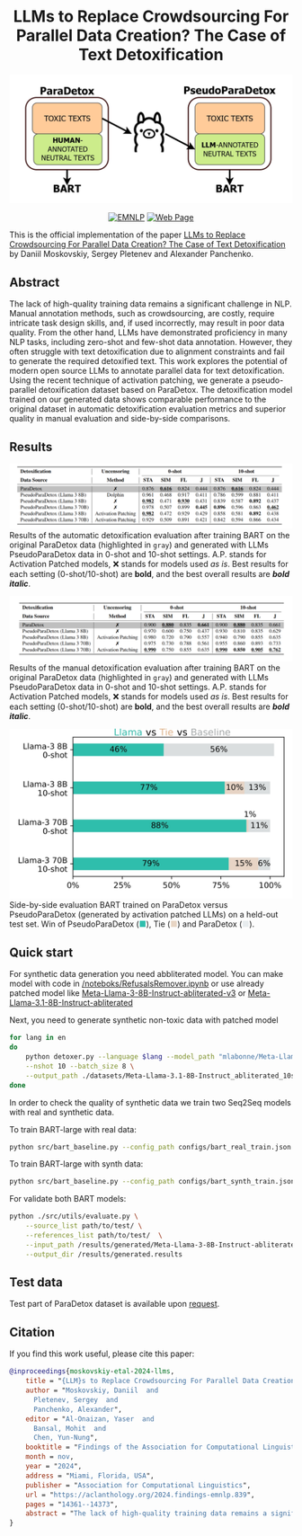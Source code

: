 <h1 align="center">LLMs to Replace Crowdsourcing For Parallel Data Creation? The Case of Text Detoxification</h1>


<div align="center">
<img src="static/images/illustration.drawio_page.jpg" alt="ImageTranscreation">

[![EMNLP](https://img.shields.io/badge/EMNLP-Findings%202024-b31b1b)](https://2024.emnlp.org)
[![Web Page](https://img.shields.io/badge/🌎-Website-blue.svg)](https://s-nlp.github.io/pseudoparadetox/)
</div>


This is the official implementation of the paper [LLMs to Replace Crowdsourcing For Parallel Data Creation? The Case of Text Detoxification](https://aclanthology.org/2024.findings-emnlp.839.pdf) by Daniil Moskovskiy, Sergey Pletenev and Alexander Panchenko.

## Abstract

The lack of high-quality training data remains a significant challenge in NLP. Manual annotation methods, such as crowdsourcing, are costly, require intricate task design skills, and, if used incorrectly, may result in poor data quality. From the other hand, LLMs have demonstrated proficiency in many NLP tasks, including zero-shot and few-shot data annotation. However, they often struggle with text detoxification due to alignment constraints and fail to generate the required detoxified text. This work explores the potential of modern open source LLMs to annotate parallel data for text detoxification. Using the recent technique of activation patching, we generate a pseudo-parallel detoxification dataset based on ParaDetox. The detoxification model trained on our generated data shows comparable performance to the original dataset in automatic detoxification evaluation metrics and superior quality in manual evaluation and side-by-side comparisons.

## Results

![table1](static/images/results_automatic.png)
Results of the automatic detoxification evaluation after training BART on the original ParaDetox data (highlighted in `gray`) and generated with LLMs PseudoParaDetox data in 0-shot and 10-shot settings. A.P. stands for Activation Patched models, ❌ stands for models used *as is*. Best results for each setting (0-shot/10-shot) are **bold**, and the best overall results are **_bold italic_**.

![table2](static/images/results_manual.png)
Results of the manual detoxification evaluation after training BART on the original ParaDetox data (highlighted in `gray`) and generated with LLMs PseudoParaDetox data in 0-shot and 10-shot settings. A.P. stands for Activation Patched models, ❌ stands for models used *as is*. Best results for each setting (0-shot/10-shot) are **bold**, and the best overall results are **_bold italic_**.

![sbs](static/images/llm_vs_baseline_plot_page.jpg)
Side-by-side evaluation BART trained on ParaDetox versus PseudoParaDetox (generated by activation patched LLMs) on a held-out test set. Win of PseudoParaDetox (<span style="color: #2FBEAD">■</span>), Tie (<span style="color: #E8D5C4">■</span>) and ParaDetox (<span style="color: #E8ECEE">■</span>).

## Quick start

For synthetic data generation you need abbliterated model. You can make model with code in [/noteboks/RefusalsRemover.ipynb](https://github.com/s-nlp/pseudoparadetox/blob/main/notebooks/RefusalsRemover.ipynb) or use already patched model like [
Meta-Llama-3-8B-Instruct-abliterated-v3](https://huggingface.co/failspy/Meta-Llama-3-8B-Instruct-abliterated-v3) or [Meta-Llama-3.1-8B-Instruct-abliterated](https://huggingface.co/mlabonne/Meta-Llama-3.1-8B-Instruct-abliterated)

Next, you need to generate synthetic non-toxic data with patched model

```bash
for lang in en
do
    python detoxer.py --language $lang --model_path "mlabonne/Meta-Llama-3.1-8B-Instruct-abliterated" \
    --nshot 10 --batch_size 8 \
    --output_path ./datasets/Meta-Llama-3.1-8B-Instruct_abliterated_10shot_$lang.csv
done
```

In order to check the quality of synthetic data we train two Seq2Seq models with real and synthetic data.

To train BART-large with real data:
```bash
python src/bart_baseline.py --config_path configs/bart_real_train.json --input_columns en_toxic_comment --output_columns en_neutral_sentence
```

To train BART-large with synth data:
```bash
python src/bart_baseline.py --config_path configs/bart_synth_train.json --input_columns en_toxic_comment --output_columns generated_neutral_sentence
```

For validate both BART models:

```bash
python ./src/utils/evaluate.py \
    --source_list path/to/test/ \
    --references_list path/to/test/  \
    --input_path /results/generated/Meta-Llama-3-8B-Instruct-abliterated-v3.5_10shot_t08_p09.txt \
    --output_dir /results/generated.results
```

## Test data

Test part of ParaDetox dataset is available upon [request](mailto:daniil.moskovskiy@skoltech.ru).

## Citation

If you find this work useful, please cite this paper:

```bibtex
@inproceedings{moskovskiy-etal-2024-llms,
    title = "{LLM}s to Replace Crowdsourcing For Parallel Data Creation? The Case of Text Detoxification",
    author = "Moskovskiy, Daniil  and
      Pletenev, Sergey  and
      Panchenko, Alexander",
    editor = "Al-Onaizan, Yaser  and
      Bansal, Mohit  and
      Chen, Yun-Nung",
    booktitle = "Findings of the Association for Computational Linguistics: EMNLP 2024",
    month = nov,
    year = "2024",
    address = "Miami, Florida, USA",
    publisher = "Association for Computational Linguistics",
    url = "https://aclanthology.org/2024.findings-emnlp.839",
    pages = "14361--14373",
    abstract = "The lack of high-quality training data remains a significant challenge in NLP. Manual annotation methods, such as crowdsourcing, are costly, require intricate task design skills, and, if used incorrectly, may result in poor data quality. From the other hand, LLMs have demonstrated proficiency in many NLP tasks, including zero-shot and few-shot data annotation. However, they often struggle with text detoxification due to alignment constraints and fail to generate the required detoxified text. This work explores the potential of modern open source LLMs to annotate parallel data for text detoxification. Using the recent technique of activation patching, we generate a pseudo-parallel detoxification dataset based on ParaDetox. The detoxification model trained on our generated data shows comparable performance to the original dataset in automatic detoxification evaluation metrics and superior quality in manual evaluation and side-by-side comparisons.",
}
```